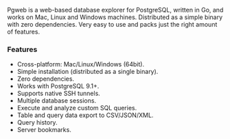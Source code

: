 Pgweb is a web-based database explorer for PostgreSQL, written in Go, and works on Mac, Linux and Windows machines. Distributed as a simple binary with zero dependencies. Very easy to use and packs just the right amount of features.

### Features

- Cross-platform: Mac/Linux/Windows (64bit).
- Simple installation (distributed as a single binary).
- Zero dependencies.
- Works with PostgreSQL 9.1+.
- Supports native SSH tunnels.
- Multiple database sessions.
- Execute and analyze custom SQL queries.
- Table and query data export to CSV/JSON/XML.
- Query history.
- Server bookmarks.
